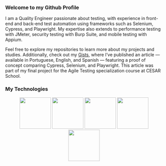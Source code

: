 ### Welcome to my Github Profile

I am a Quality Engineer passionate about testing, with experience in front-end and back-end test automation using frameworks such as Selenium, Cypress, and Playwright. My expertise also extends to performance testing with JMeter, security testing with Burp Suite, and mobile testing with Appium.

Feel free to explore my repositories to learn more about my projects and studies. Additionally, check out my [Gists](https://gist.github.com/AndradeTC86), where I’ve published an article — available in Portuguese, English, and Spanish — featuring a proof of concept comparing Cypress, Selenium, and Playwright. This article was part of my final project for the Agile Testing specialization course at CESAR School.

### My Technologies

<p align="center">
  <img src="https://cdn.jsdelivr.net/gh/devicons/devicon@latest/icons/cypressio/cypressio-plain.svg" width="100" height="100">
  <img src="https://cdn.jsdelivr.net/gh/devicons/devicon@latest/icons/playwright/playwright-original.svg" width="100" height="100">
  <img src="https://cdn.jsdelivr.net/gh/devicons/devicon@latest/icons/selenium/selenium-original.svg"  width="100" height="100">
  <img src="https://cdn.jsdelivr.net/gh/devicons/devicon@latest/icons/javascript/javascript-original.svg" width="100" height="100">
  <img src="https://cdn.jsdelivr.net/gh/devicons/devicon@latest/icons/python/python-original.svg" width="100" height="100">
</p>

<!--
**AndradeTC86/AndradeTC86** is a ✨ _special_ ✨ repository because its `README.md` (this file) appears on your GitHub profile.

Here are some ideas to get you started:

- 🔭 I’m currently working on ...
- 🌱 I’m currently learning ...
- 👯 I’m looking to collaborate on ...
- 🤔 I’m looking for help with ...
- 💬 Ask me about ...
- 📫 How to reach me: ...
- 😄 Pronouns: ...
- ⚡ Fun fact: ...
-->
